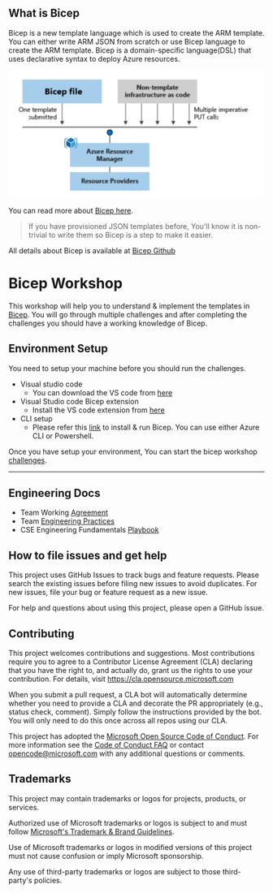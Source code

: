## What is Bicep

Bicep is a new template language which is used to create the ARM template. You can either write ARM JSON from scratch or use Bicep language to create the ARM template. Bicep is a domain-specific language(DSL) that uses declarative syntax to deploy Azure resources.

![Bicep to resources](./Images/bicep.png)

You can read more about [Bicep here](https://docs.microsoft.com/en-us/azure/azure-resource-manager/bicep/overview?tabs=bicep).

>If you have provisioned JSON templates before, You'll know it is non-trivial to write them so Bicep is a step to make it easier.  

All details about Bicep is available at [Bicep Github](https://github.com/Azure/bicep)

# Bicep Workshop

This workshop will help you to understand & implement the templates in [Bicep](https://docs.microsoft.com/en-us/azure/azure-resource-manager/bicep/overview?tabs=bicep). You will go through multiple challenges and after completing the challenges you should have a working knowledge of Bicep.

## Environment Setup

You need to setup your machine before you should run the challenges.

- Visual studio code
  - You can download the VS code from [here](https://code.visualstudio.com/download)
- Visual Studio code Bicep extension
  - Install the VS code extension from [here](https://marketplace.visualstudio.com/items?itemName=ms-azuretools.vscode-bicep)
- CLI setup
  - Please refer this [link](https://docs.microsoft.com/en-us/azure/azure-resource-manager/bicep/install) to install & run Bicep. You can use either Azure CLI or Powershell.

Once you have setup your environment, You can start the bicep workshop [challenges](./Challenges/Challenge1.md).

<hr/>

## Engineering Docs

- Team Working [Agreement](.github/WorkingAgreement.md)
- Team [Engineering Practices](.github/EngineeringPractices.md)
- CSE Engineering Fundamentals [Playbook](https://github.com/Microsoft/code-with-engineering-playbook)

## How to file issues and get help

This project uses GitHub Issues to track bugs and feature requests. Please search the existing issues before filing new issues to avoid duplicates. For new issues, file your bug or feature request as a new issue.

For help and questions about using this project, please open a GitHub issue.

## Contributing

This project welcomes contributions and suggestions.  Most contributions require you to agree to a Contributor License Agreement (CLA) declaring that you have the right to, and actually do, grant us the rights to use your contribution. For details, visit <https://cla.opensource.microsoft.com>

When you submit a pull request, a CLA bot will automatically determine whether you need to provide a CLA and decorate the PR appropriately (e.g., status check, comment). Simply follow the instructions provided by the bot. You will only need to do this once across all repos using our CLA.

This project has adopted the [Microsoft Open Source Code of Conduct](https://opensource.microsoft.com/codeofconduct/). For more information see the [Code of Conduct FAQ](https://opensource.microsoft.com/codeofconduct/faq/) or contact [opencode@microsoft.com](mailto:opencode@microsoft.com) with any additional questions or comments.

## Trademarks

This project may contain trademarks or logos for projects, products, or services.

Authorized use of Microsoft trademarks or logos is subject to and must follow [Microsoft's Trademark & Brand Guidelines](https://www.microsoft.com/en-us/legal/intellectualproperty/trademarks/usage/general).

Use of Microsoft trademarks or logos in modified versions of this project must not cause confusion or imply Microsoft sponsorship.

Any use of third-party trademarks or logos are subject to those third-party's policies.